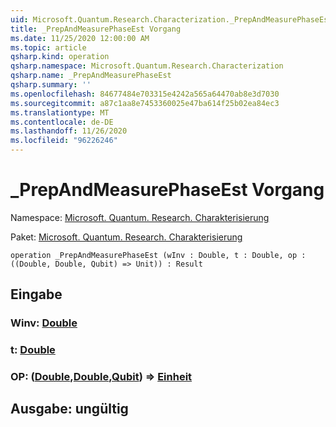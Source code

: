 ```yaml
---
uid: Microsoft.Quantum.Research.Characterization._PrepAndMeasurePhaseEst
title: _PrepAndMeasurePhaseEst Vorgang
ms.date: 11/25/2020 12:00:00 AM
ms.topic: article
qsharp.kind: operation
qsharp.namespace: Microsoft.Quantum.Research.Characterization
qsharp.name: _PrepAndMeasurePhaseEst
qsharp.summary: ''
ms.openlocfilehash: 84677484e703315e4242a565a64470ab8e3d7030
ms.sourcegitcommit: a87c1aa8e7453360025e47ba614f25b02ea84ec3
ms.translationtype: MT
ms.contentlocale: de-DE
ms.lasthandoff: 11/26/2020
ms.locfileid: "96226246"
---
```

# <a name="_prepandmeasurephaseest-operation"></a>_PrepAndMeasurePhaseEst Vorgang

Namespace: [Microsoft. Quantum. Research. Charakterisierung](xref:Microsoft.Quantum.Research.Characterization)

Paket: [Microsoft. Quantum. Research. Charakterisierung](https://nuget.org/packages/Microsoft.Quantum.Research.Characterization)




```qsharp
operation _PrepAndMeasurePhaseEst (wInv : Double, t : Double, op : ((Double, Double, Qubit) => Unit)) : Result
```


## <a name="input"></a>Eingabe

### <a name="winv--double"></a>Winv: [Double](xref:microsoft.quantum.lang-ref.double)




### <a name="t--double"></a>t: [Double](xref:microsoft.quantum.lang-ref.double)




### <a name="op--doubledoublequbit--unit"></a>OP: ([Double](xref:microsoft.quantum.lang-ref.double),[Double](xref:microsoft.quantum.lang-ref.double),[Qubit](xref:microsoft.quantum.lang-ref.qubit)) => [Einheit](xref:microsoft.quantum.lang-ref.unit) 





## <a name="output--__invalidresult__"></a>Ausgabe: __ungültig <Result>__

